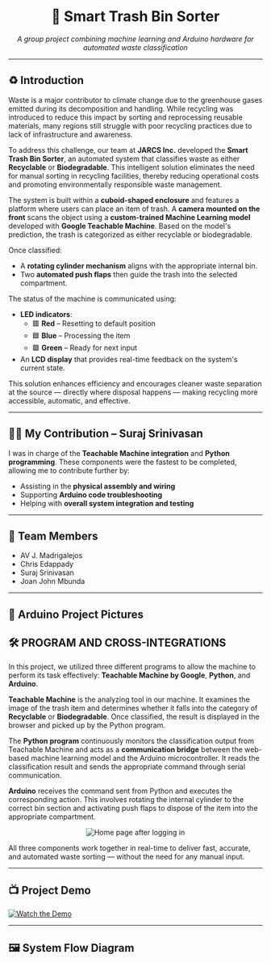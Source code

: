 <h1 align="center">🔌 Smart Trash Bin Sorter</h1>
<p align="center"><i>A group project combining machine learning and Arduino hardware for automated waste classification</i></p>

---
## ♻️ Introduction

Waste is a major contributor to climate change due to the greenhouse gases emitted during its decomposition and handling. While recycling was introduced to reduce this impact by sorting and reprocessing reusable materials, many regions still struggle with poor recycling practices due to lack of infrastructure and awareness.

To address this challenge, our team at **JARCS Inc.** developed the **Smart Trash Bin Sorter**, an automated system that classifies waste as either **Recyclable** or **Biodegradable**. This intelligent solution eliminates the need for manual sorting in recycling facilities, thereby reducing operational costs and promoting environmentally responsible waste management.

The system is built within a **cuboid-shaped enclosure** and features a platform where users can place an item of trash. A **camera mounted on the front** scans the object using a **custom-trained Machine Learning model** developed with **Google Teachable Machine**. Based on the model's prediction, the trash is categorized as either recyclable or biodegradable.

Once classified:
- A **rotating cylinder mechanism** aligns with the appropriate internal bin.
- Two **automated push flaps** then guide the trash into the selected compartment.

The status of the machine is communicated using:
- **LED indicators**:
  - 🟥 **Red** – Resetting to default position  
  - 🟦 **Blue** – Processing the item  
  - 🟩 **Green** – Ready for next input
- An **LCD display** that provides real-time feedback on the system's current state.

This solution enhances efficiency and encourages cleaner waste separation at the source — directly where disposal happens — making recycling more accessible, automatic, and effective.

---

## 🙋‍♂️ My Contribution – Suraj Srinivasan

I was in charge of the **Teachable Machine integration** and **Python programming**. These components were the fastest to be completed, allowing me to contribute further by:

- Assisting in the **physical assembly and wiring**
- Supporting **Arduino code troubleshooting**
- Helping with **overall system integration and testing**

---

## 👥 Team Members

- AV J. Madrigalejos  
- Chris Edappady 
- Suraj Srinivasan 
- Joan John Mbunda
---

## 📸 Arduino Project Pictures


## 🛠️ PROGRAM AND CROSS-INTEGRATIONS

In this project, we utilized three different programs to allow the machine to perform its task effectively: **Teachable Machine by Google**, **Python**, and **Arduino**.

**Teachable Machine** is the analyzing tool in our machine. It examines the image of the trash item and determines whether it falls into the category of **Recyclable** or **Biodegradable**. Once classified, the result is displayed in the browser and picked up by the Python program.

The **Python program** continuously monitors the classification output from Teachable Machine and acts as a **communication bridge** between the web-based machine learning model and the Arduino microcontroller. It reads the classification result and sends the appropriate command through serial communication.

**Arduino** receives the command sent from Python and executes the corresponding action. This involves rotating the internal cylinder to the correct bin section and activating push flaps to dispose of the item into the appropriate compartment.

<div align="center">
<img src="https://i.imgur.com/Ls6KMM5.png" alt="Home page after logging in"/>
</div>

All three components work together in real-time to deliver fast, accurate, and automated waste sorting — without the need for any manual input.

---



## 📺 Project Demo
[![Watch the Demo](https://i.imgur.com/WHi7U0s.png)](https://youtu.be/EZBboQ9rwXk)

---

## 🖼️ System Flow Diagram


